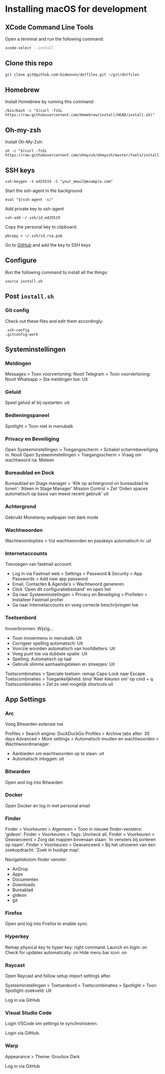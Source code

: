 # Installing macOS for development

## XCode Command Line Tools

Open a terminal and run the following command:

```bash
xcode-select --install
```

## Clone this repo

```bash
git clone git@github.com:Gideonnn/dotfiles.git ~/git/dotfiles
```

## Homebrew

Install Homebrew by running this command:

```
/bin/bash -c "$(curl -fsSL https://raw.githubusercontent.com/Homebrew/install/HEAD/install.sh)"
```

## Oh-my-zsh

Install Oh-My-Zsh:

```
sh -c "$(curl -fsSL https://raw.githubusercontent.com/ohmyzsh/ohmyzsh/master/tools/install.sh)"
```

## SSH keys

```
ssh-keygen -t ed25519 -C "your_email@example.com"
```

Start the ssh-agent in the background

```
eval "$(ssh-agent -s)"
```

Add private key to ssh-agent

```
ssh-add ~/.ssh/id_ed25519
```

Copy the personal key to clipboard:

```
pbcopy < ~/.ssh/id_rsa.pub
```

Go to [GitHub](https://github.com/settings/keys) and add the key to SSH keys

## Configure

Run the following command to install all the things:

```
source install.sh
```

## Post `install.sh`

### Git config

Check out these files and edit them accordingly:

```
.ssh-config
.gitconfig-work
```

## Systeminstellingen

### Meldingen

Messages > Toon voorvertoning: Nooit
Telegram > Toon voorvertoning: Nooit
Whatsapp > Sta meldingen toe: Uit

### Geluid

Speel geluid af bij opstarten: uit

### Bedieningspaneel

Spotlight > Toon niet in menubalk

### Privacy en Beveiliging

Open Systeeminstellingen > Toegangsscherm > Schakel schermbeveiliging in: Nooit
Open Systeeminstellingen > Toegangsscherm > Vraag om wachtwoord na: Meteen

### Bureaublad en Dock

Bureaublad en Stage manager > 'Klik op achtergrond on bureaublad te tonen': 'Alleen in Stage Manager'
Mission Control > Zet 'Orden spaces automatisch op basis van meest recent gebruik' uit

### Achtergrond

Gebruikt Moneterey wallpaper met dark mode

### Wachtwoorden

Wachtwoordopties > Vul wachtwoorden en passkeys automatisch in: uit

### Internetaccounts

Toevoegen van fastmail account:
- Log in via Fastmail web > Settings > Password & Security > App Passwords > Add new app password
- Email, Contacten & Agenda's > Wachtwoord genereren
- Click 'Open dit configuratiebestand' en open het
- Ga naar Systeeminstellingen > Privacy en Beveiliging > Profielen > Installeer Fastmail profiel
- Ga naar Internetaccounts en voeg correcte beschrijvingen toe

### Toetsenbord

Invoerbronnen: Wijzig...
- Toon invoermenu in menubalk: Uit
- Corrigeer spelling automatisch: Uit
- Voorzie woorden automatisch van hoofdletters: Uit
- Voeg punt toe via dubbele spatie: Uit
- Spelling: Automatisch op taal
- Gebruik slimme aanhaalingsteken en streepjes: Uit

Toetscombinaties > Speciale toetsen: remap Caps-Lock naar Escape.
Toetscombinaties > Toegankelijkheid: bind 'Keer kleuren om' op cmd + q
Toetscombinaties > Zet zo veel mogelijk shortcuts uit

## App Settings

### Arc

Voeg Bitwarden extensie toe

Profiles > Search engine: DuckDuckGo
Profiles > Archive tabs after: 30 days
Advanced > More settings > Automatisch invullen en wachtwoorden > Wachtwoordmanager:
- Aanbieden om wachtwoorden op te slaan: uit
- Automatisch inloggen: uit

### Bitwarden

Open and log into Bitwarden

### Docker

Open Docker en log in met personal email

### Finder

Finder > Voorkeuren > Algemeen > Toon in nieuwe finder-vensters: 'gideon'.
Finder > Voorkeuren > Tags: Uncheck all.
Finder > Voorkeuren > Geavanceerd > Zorg dat mappen bovenaan staan: 'In vensters bij sorteren op naam'.
Finder > Voorkeuren > Geavanceerd > Bij het uitvoeren van een zoekopdracht: 'Zoek in huidige map'.

Navigatiekolom finder venster:

- AirDrop
- Apps
- Documenten
- Downloads
- Bureablad
- gideon
- git

### Firefox

Open and log into Firefox to enable sync.

### Hyperkey

Remap physical key to hyper key: right command.
Launch on login: on
Check for updates automatically: on
Hide menu bar icon: on

### Raycast

Open Raycast and follow setup import settings after.

Systeeminstellingen > Toetsenbord > Toetscombinaties > Spotlight > Toon Spotlight-zoekveld: Uit

Log in via GitHub

### Visual Studio Code

Login VSCode om settings te synchroniseren.

Login via GitHub.

### Warp

Appearance > Theme: Gruvbox Dark

Log in via GitHub

